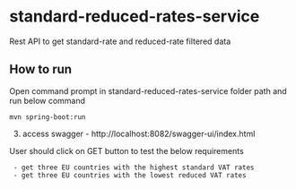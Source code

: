 # standard-reduced-rates-service
Rest API to get standard-rate and reduced-rate filtered data
## How to run

  Open command prompt in standard-reduced-rates-service folder path and run below command
```
mvn spring-boot:run
```
3. access swagger - http://localhost:8082/swagger-ui/index.html

User should click on GET button to test the below requirements 

     - get three EU countries with the highest standard VAT rates
     - get three EU countries with the lowest reduced VAT rates 


